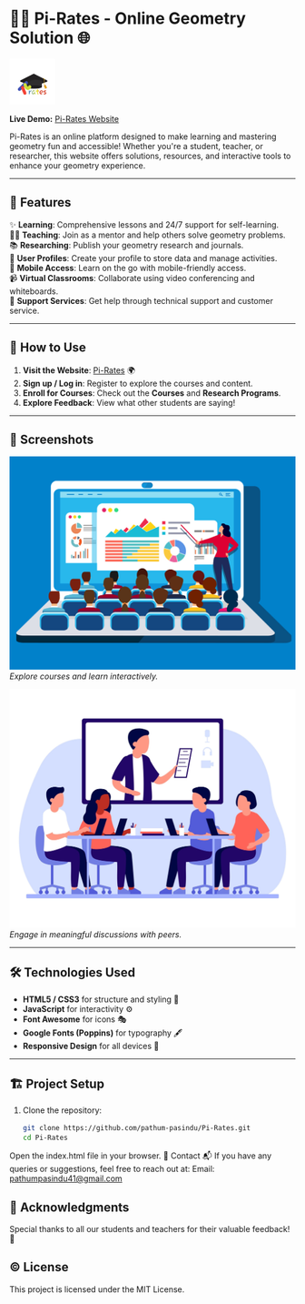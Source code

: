 # 🏴‍☠️ Pi-Rates - Online Geometry Solution 🌐

<a href="index.html">
    <img id="logo" src="logo.png" alt="Pi-Rates Logo" style="width: 80px; height: auto;">
</a>
  
**Live Demo:** [Pi-Rates Website](https://pathum-pasindu.github.io/Pi-Rates/)  

Pi-Rates is an online platform designed to make learning and mastering geometry fun and accessible! Whether you're a student, teacher, or researcher, this website offers solutions, resources, and interactive tools to enhance your geometry experience.  

---

## 🚀 Features  
✨ **Learning**: Comprehensive lessons and 24/7 support for self-learning.  
👨‍🏫 **Teaching**: Join as a mentor and help others solve geometry problems.  
📚 **Researching**: Publish your geometry research and journals.  
💼 **User Profiles**: Create your profile to store data and manage activities.  
📱 **Mobile Access**: Learn on the go with mobile-friendly access.  
📹 **Virtual Classrooms**: Collaborate using video conferencing and whiteboards.  
🔧 **Support Services**: Get help through technical support and customer service.  

---

## 📝 How to Use  
1. **Visit the Website**: [Pi-Rates](https://pathum-pasindu.github.io/Pi-Rates/) 🌍  
2. **Sign up / Log in**: Register to explore the courses and content.  
3. **Enroll for Courses**: Check out the **Courses** and **Research Programs**.  
4. **Explore Feedback**: View what other students are saying!  

---

## 📸 Screenshots  
![Homepage](teaching.jpg)  
*Explore courses and learn interactively.*  

![Online Discussions](discussions.jpg)  
*Engage in meaningful discussions with peers.*  

---

## 🛠️ Technologies Used  
- **HTML5 / CSS3** for structure and styling 🎨  
- **JavaScript** for interactivity ⚙️  
- **Font Awesome** for icons 🎭  
- **Google Fonts (Poppins)** for typography 🖋️  
- **Responsive Design** for all devices 📱  

---

## 🏗️ Project Setup  
1. Clone the repository:  
   ```bash
   git clone https://github.com/pathum-pasindu/Pi-Rates.git
   cd Pi-Rates
Open the index.html file in your browser.
📧 Contact
📬 If you have any queries or suggestions, feel free to reach out at:
Email: pathumpasindu41@gmail.com

## 🎉 Acknowledgments
Special thanks to all our students and teachers for their valuable feedback! 🌟

## ©️ License
This project is licensed under the MIT License.
